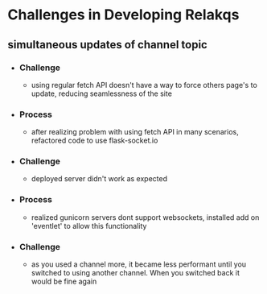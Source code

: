 # Challenges in Developing Relakqs

## simultaneous updates of channel topic
- ### Challenge
    - using regular fetch API doesn't have a way to force others page's to update, reducing seamlessness of the site
- ### Process
    - after realizing problem with using fetch API in many scenarios, refactored code to use flask-socket.io


- ### Challenge
    - deployed server didn't work as expected
- ### Process
    - realized gunicorn servers dont support websockets, installed add on 'eventlet' to allow this functionality


- ### Challenge
    - as you used a channel more, it became less performant until you switched to using another channel. When you switched back it would be fine again
